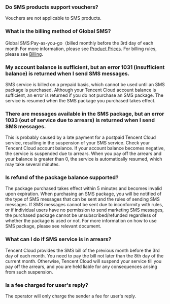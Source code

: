 ### Do SMS products support vouchers?
Vouchers are not applicable to SMS products.

### What is the billing method of Global SMS?

Global SMS:Pay-as-you-go（billed monthly before the 3rd day of each month
For more information, please see [Product Prices](https://intl.cloud.tencent.com/document/product/382/18051). For billing rules, please see [Billing](https://intl.cloud.tencent.com/document/product/382/18052).

### My account balance is sufficient, but an error 1031 (insufficient balance) is returned when I send SMS messages.

SMS service is billed on a prepaid basis, which cannot be used until an SMS package is purchased. Although your Tencent Cloud account balance is sufficient, an error is returned if you do not purchase an SMS package. The service is resumed when the SMS package you purchased takes effect.

### There are messages available in the SMS package, but an error 1033 (out of service due to arrears) is returned when I send SMS messages.

This is probably caused by a late payment for a postpaid Tencent Cloud service, resulting in the suspension of your SMS service. Check your Tencent Cloud account balance. If your account balance becomes negative, the service is suspended due to arrears. When you pay off the arrears and your balance is greater than 0, the service is automatically resumed, which may take several minutes.

### Is refund of the package balance supported?

The package purchased takes effect within 5 minutes and becomes invalid upon expiration. When purchasing an SMS package, you will be notified of the type of SMS messages that can be sent and the rules of sending SMS messages. If SMS messages cannot be sent due to inconformity with rules, or if individual users have no permission to send marketing SMS messages, the purchased package cannot be unsubscribed/refunded regardless of whether the package is used or not. For more information on how to use SMS package, please see relevant document.

### What can I do if SMS service is in arrears?
Tencent Cloud provides the SMS bill of the previous month before the 3rd day of each month. You need to pay the bill not later than the 8th day of the current month. Otherwise, Tencent Cloud will suspend your service till you pay off the arrears, and you are held liable for any consequences arising from such suspension.

### Is a fee charged for user's reply?
The operator will only charge the sender a fee for user's reply.

